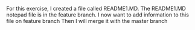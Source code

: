 For this exercise, I created a file called README1.MD.
The README1.MD notepad file is in the feature branch.
I now want to add information to this file on feature branch
Then I will merge it with the master branch
